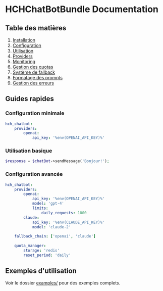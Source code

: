 # HCHChatBotBundle Documentation

## Table des matières

1. [Installation](installation.md)
2. [Configuration](configuration.md)
3. [Utilisation](usage.md)
4. [Providers](providers.md)
5. [Monitoring](monitoring.md)
6. [Gestion des quotas](quotas.md)
7. [Système de fallback](fallback.md)
8. [Formatage des prompts](prompts.md)
9. [Gestion des erreurs](errors.md)

## Guides rapides

### Configuration minimale

```yaml
hch_chatbot:
    providers:
        openai:
            api_key: '%env(OPENAI_API_KEY)%'
```

### Utilisation basique

```php
$response = $chatBot->sendMessage('Bonjour!');
```

### Configuration avancée

```yaml
hch_chatbot:
    providers:
        openai:
            api_key: '%env(OPENAI_API_KEY)%'
            model: 'gpt-4'
            limits:
                daily_requests: 1000
        claude:
            api_key: '%env(CLAUDE_API_KEY)%'
            model: 'claude-2'
    
    fallback_chain: ['openai', 'claude']
    
    quota_manager:
        storage: 'redis'
        reset_period: 'daily'
```

## Exemples d'utilisation

Voir le dossier [examples/](../examples/) pour des exemples complets.